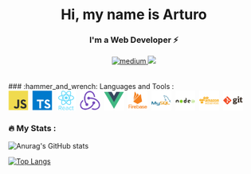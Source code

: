 
<div id="badges" align="center">
  <h1>  Hi, my name is Arturo </h1>
  <h3> I'm a Web Developer ⚡</h3>
  <a href="mailto:arturojimenezrreyes@gmail.com">
    <img  alt="medium" src="https://img.shields.io/badge/Gmail-D14836?style=for-the-badge&logo=gmail&logoColor=white" /> 
  </a>
  <a href="https://www.linkedin.com/in/arturo-jiménez-reyes-8389901b0">
    <img aalt="medium" src="https://img.shields.io/badge/LinkedIn-0077B5?style=for-the-badge&logo=linkedin&logoColor=white" />
  </a>  
</div>



<br/>
<br/>
### :hammer_and_wrench: Languages and Tools :
<div>
    <img src="https://github.com/devicons/devicon/blob/master/icons/javascript/javascript-original.svg" title="JavaScript" alt="JavaScript" width="40" height="40"/>&nbsp;
    <img src="https://github.com/devicons/devicon/blob/master/icons/typescript/typescript-original.svg" title="TypeScript" alt="TypeScript" width="40" height="40"/>&nbsp;
  <img src="https://github.com/devicons/devicon/blob/master/icons/react/react-original-wordmark.svg" title="React" alt="React" width="40" height="40"/>&nbsp;
  <img src="https://github.com/devicons/devicon/blob/master/icons/redux/redux-original.svg" title="Redux" alt="Redux " width="40" height="40"/>&nbsp;
  <img src="https://github.com/devicons/devicon/blob/master/icons/vuejs/vuejs-original.svg" title="Redux" alt="Redux " width="40" height="40"/>&nbsp;
  <img src="https://github.com/devicons/devicon/blob/master/icons/firebase/firebase-plain-wordmark.svg" title="Firebase" alt="Firebase" width="40" height="40"/>&nbsp;
  <img src="https://github.com/devicons/devicon/blob/master/icons/mysql/mysql-original-wordmark.svg" title="MySQL"  alt="MySQL" width="40" height="40"/>&nbsp;
  <img src="https://github.com/devicons/devicon/blob/master/icons/nodejs/nodejs-original-wordmark.svg" title="NodeJS" alt="NodeJS" width="40" height="40"/>&nbsp;
  <img src="https://github.com/devicons/devicon/blob/master/icons/amazonwebservices/amazonwebservices-plain-wordmark.svg" title="AWS" alt="AWS" width="40" height="40"/>&nbsp;
  <img src="https://github.com/devicons/devicon/blob/master/icons/git/git-original-wordmark.svg" title="Git" **alt="Git" width="40" height="40"/>
</div>

### :fire: My Stats :
 ![Anurag's GitHub stats](https://github-readme-stats.vercel.app/api?username=arthurjim&show_icons=true&theme=dark)

[![Top Langs](https://github-readme-stats.vercel.app/api/top-langs/?username=arthurjim&layout=compact&theme=vision-friendly-dark)](https://github.com/anuraghazra/github-readme-stats)

  
 

